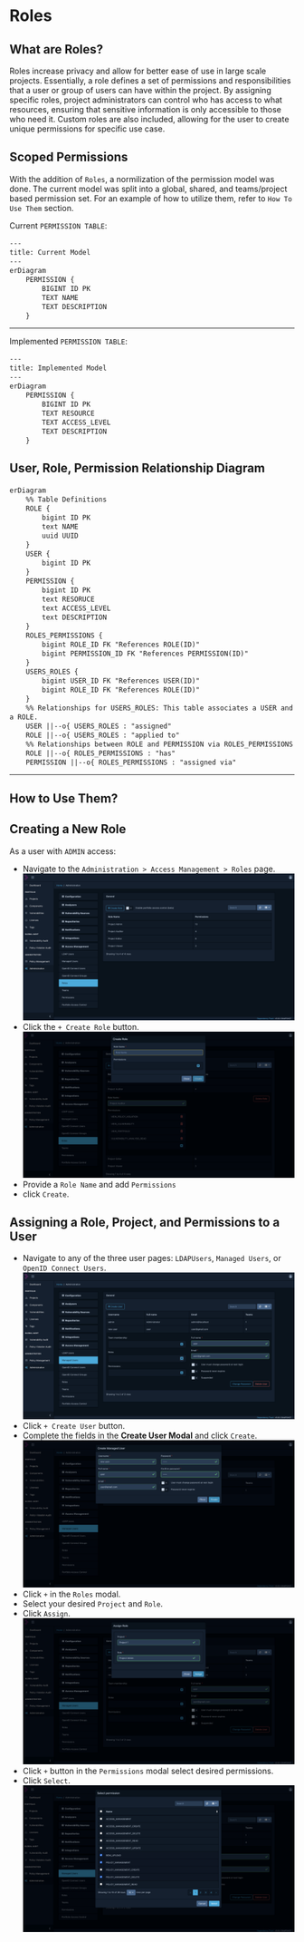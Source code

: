 # Roles

## What are Roles?

Roles increase privacy and allow for better ease of use in large scale projects. Essentially, a role defines a set of permissions and responsibilities that a user or group of users can have within the project. By assigning specific roles, project administrators can control who has access to what resources, ensuring that sensitive information is only accessible to those who need it. Custom roles are also included, allowing for the user to create unique permissions for specific use case.

## Scoped Permissions

With the addition of `Roles`, a normilization of the permission model was done. The current model was split into a global, shared, and teams/project based permission set. For an example of how to utilize them, refer to `How To Use Them` section.

Current `PERMISSION TABLE`:

```mermaid
---
title: Current Model
---
erDiagram
    PERMISSION {
        BIGINT ID PK
        TEXT NAME
        TEXT DESCRIPTION
    }
```

---
Implemented `PERMISSION TABLE`:

```mermaid
---
title: Implemented Model
---
erDiagram
    PERMISSION {
        BIGINT ID PK
        TEXT RESOURCE
        TEXT ACCESS_LEVEL
        TEXT DESCRIPTION
    }
```

## User, Role, Permission Relationship Diagram

```mermaid
erDiagram
    %% Table Definitions
    ROLE {
        bigint ID PK
        text NAME
        uuid UUID
    }
    USER {
        bigint ID PK
    }
    PERMISSION {
        bigint ID PK
        text RESORUCE
        text ACCESS_LEVEL
        text DESCRIPTION
    }
    ROLES_PERMISSIONS {
        bigint ROLE_ID FK "References ROLE(ID)"
        bigint PERMISSION_ID FK "References PERMISSION(ID)"
    }
    USERS_ROLES {
        bigint USER_ID FK "References USER(ID)"
        bigint ROLE_ID FK "References ROLE(ID)"
    }
    %% Relationships for USERS_ROLES: This table associates a USER and a ROLE.
    USER ||--o{ USERS_ROLES : "assigned"
    ROLE ||--o{ USERS_ROLES : "applied to"
    %% Relationships between ROLE and PERMISSION via ROLES_PERMISSIONS
    ROLE ||--o{ ROLES_PERMISSIONS : "has"
    PERMISSION ||--o{ ROLES_PERMISSIONS : "assigned via"
```

---

## How to Use Them?

## Creating a New Role

As a user with `ADMIN` access:

- Navigate to the `Administration > Access Management > Roles` page. 
  ![alt text](image-1.png)
- Click the `+ Create Role` button.
  ![alt text](image-2.png)
- Provide a `Role Name` and add `Permissions`
- click `Create`.

## Assigning a Role, Project, and Permissions to a User

- Navigate to any of the three user pages: `LDAPUsers`, `Managed Users`, or `OpenID Connect Users`.
  ![Managed User](image-3.png)
- Click `+ Create User` button.
- Complete the fields in the **Create User Modal** and click `Create`.
  ![alt text](image-4.png)
- Click `+` in the `Roles` modal.
- Select your desired `Project` and `Role`.
- Click `Assign`.
  ![alt text](image-5.png)
- Click `+` button in the `Permissions` modal select desired permissions.
- Click `Select`.
  ![alt text](image-6.png)
 